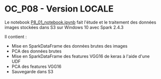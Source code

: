 # OC_P08 - Version LOCALE

Le notebook [P8_01_notebook.ipynb](P8_01_notebook.ipynb) fait l'étude et le traitement des données images stockées dans S3 sur Windows 10 avec Spark 2.4.3

Il contient :

- Mise en SparkDataFrame des données brutes des images
- PCA des données brutes
- Mise en SparkDataFrame des features VGG16 de keras à l'aide d'une UDF
- PCA des features VGG16
- Sauvegarde dans S3
